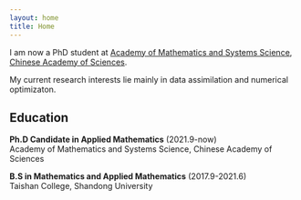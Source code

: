 ```yaml
---
layout: home
title: Home
---   
```


  
I am now a PhD student at [Academy of Mathematics and Systems Science](http://www.amss.cas.cn/), [Chinese Academy of Sciences](https://english.cas.cn/).
             

My current research interests lie mainly in data assimilation and numerical optimizaton.
        
        
## Education

**Ph.D Candidate in Applied Mathematics** (2021.9-now)  
Academy of Mathematics and Systems Science, Chinese Academy of Sciences

**B.S in Mathematics and Applied Mathematics** (2017.9-2021.6)  
Taishan College, Shandong University
